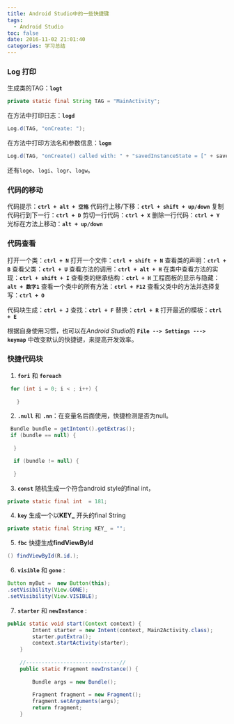 ```yaml
---
title: Android Studio中的一些快捷键
tags:
  - Android Studio
toc: false
date: 2016-11-02 21:01:40
categories: 学习总结
---
```

### Log 打印 ###
生成类的TAG：**` logt `**
```java
private static final String TAG = "MainActivity";
```
<!--more-->
在方法中打印日志：**` logd `**
```java
Log.d(TAG, "onCreate: ");
```
在方法中打印方法名和参数信息：**` logm `**
```java
Log.d(TAG, "onCreate() called with: " + "savedInstanceState = [" + savedInstanceState + "]");
```
还有`loge`、`logi`、`logr`、`logw`。
### 代码的移动 ###
代码提示：**` ctrl + alt + 空格 `**
代码行上移/下移：**`ctrl + shift + up/down`**
复制代码行到下一行：**`ctrl + D`**
剪切一行代码：**`ctrl + X`**
删除一行代码：**`ctrl + Y`**
光标在方法上移动：**`alt + up/down`**

### 代码查看 ###
打开一个类：**`ctrl + N`**
打开一个文件：**`ctrl + shift + N`**
查看类的声明：**`ctrl + B`**
查看父类：**`ctrl + U`**
查看方法的调用：**`ctrl + alt + H`**
在类中查看方法的实现：**`ctrl + shift + I`**
查看类的继承结构：**`ctrl + H`**
工程面板的显示与隐藏：**`alt + 数字1`**
查看一个类中的所有方法：**`ctrl + F12`**
查看父类中的方法并选择复写：**`ctrl + O`**

代码块生成：**`ctrl + J`**
查找：**`ctrl + F`**
替换：**`ctrl + R`**
打开最近的模板：**`ctrl + E`**

根据自身使用习惯，也可以在*Android Studio*的 **`File --> Settings ---> keymap`** 中改变默认的快捷键，来提高开发效率。

### 快捷代码块

1. **`fori`** 和 **`foreach`**
```java
 for (int i = 0; i < ; i++) {
            
   }
```
2. **`.null`** 和 **`.nn`**：在变量名后面使用，快捷检测是否为null。
```java
 Bundle bundle = getIntent().getExtras();
 if (bundle == null) {
            
  }

  if (bundle != null) {
            
  }
```
3. **`const`** 随机生成一个符合android style的final int，
```java
private static final int  = 181;
```
4. **`key`** 生成一个以**KEY_** 开头的final String
```java
private static final String KEY_ = "";  
```
5. **`fbc`** 快捷生成**findViewById**
```java
() findViewById(R.id.);
```
6. **`visible`** 和 **`gone`** :
```java
Button myBut =  new Button(this);
.setVisibility(View.GONE);
.setVisibility(View.VISIBLE);
```
7. **`starter`** 和 **`newInstance`** :
```java
public static void start(Context context) {
        Intent starter = new Intent(context, Main2Activity.class);
        starter.putExtra();
        context.startActivity(starter);
    }
    
    //------------------------------//
    public static Fragment newInstance() {
        
        Bundle args = new Bundle();
        
        Fragment fragment = new Fragment();
        fragment.setArguments(args);
        return fragment;
    }
```



